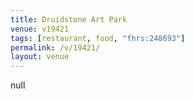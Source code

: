 ```yaml
---
title: Druidstone Art Park
venue: v19421
tags: [restaurant, food, "fhrs:248693"]
permalink: /v/19421/
layout: venue
---
```

null